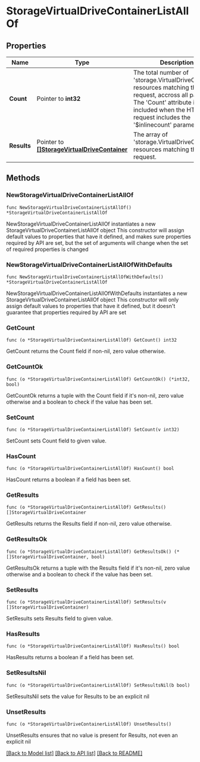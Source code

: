 # StorageVirtualDriveContainerListAllOf

## Properties

Name | Type | Description | Notes
------------ | ------------- | ------------- | -------------
**Count** | Pointer to **int32** | The total number of &#39;storage.VirtualDriveContainer&#39; resources matching the request, accross all pages. The &#39;Count&#39; attribute is included when the HTTP GET request includes the &#39;$inlinecount&#39; parameter. | [optional] 
**Results** | Pointer to [**[]StorageVirtualDriveContainer**](StorageVirtualDriveContainer.md) | The array of &#39;storage.VirtualDriveContainer&#39; resources matching the request. | [optional] 

## Methods

### NewStorageVirtualDriveContainerListAllOf

`func NewStorageVirtualDriveContainerListAllOf() *StorageVirtualDriveContainerListAllOf`

NewStorageVirtualDriveContainerListAllOf instantiates a new StorageVirtualDriveContainerListAllOf object
This constructor will assign default values to properties that have it defined,
and makes sure properties required by API are set, but the set of arguments
will change when the set of required properties is changed

### NewStorageVirtualDriveContainerListAllOfWithDefaults

`func NewStorageVirtualDriveContainerListAllOfWithDefaults() *StorageVirtualDriveContainerListAllOf`

NewStorageVirtualDriveContainerListAllOfWithDefaults instantiates a new StorageVirtualDriveContainerListAllOf object
This constructor will only assign default values to properties that have it defined,
but it doesn't guarantee that properties required by API are set

### GetCount

`func (o *StorageVirtualDriveContainerListAllOf) GetCount() int32`

GetCount returns the Count field if non-nil, zero value otherwise.

### GetCountOk

`func (o *StorageVirtualDriveContainerListAllOf) GetCountOk() (*int32, bool)`

GetCountOk returns a tuple with the Count field if it's non-nil, zero value otherwise
and a boolean to check if the value has been set.

### SetCount

`func (o *StorageVirtualDriveContainerListAllOf) SetCount(v int32)`

SetCount sets Count field to given value.

### HasCount

`func (o *StorageVirtualDriveContainerListAllOf) HasCount() bool`

HasCount returns a boolean if a field has been set.

### GetResults

`func (o *StorageVirtualDriveContainerListAllOf) GetResults() []StorageVirtualDriveContainer`

GetResults returns the Results field if non-nil, zero value otherwise.

### GetResultsOk

`func (o *StorageVirtualDriveContainerListAllOf) GetResultsOk() (*[]StorageVirtualDriveContainer, bool)`

GetResultsOk returns a tuple with the Results field if it's non-nil, zero value otherwise
and a boolean to check if the value has been set.

### SetResults

`func (o *StorageVirtualDriveContainerListAllOf) SetResults(v []StorageVirtualDriveContainer)`

SetResults sets Results field to given value.

### HasResults

`func (o *StorageVirtualDriveContainerListAllOf) HasResults() bool`

HasResults returns a boolean if a field has been set.

### SetResultsNil

`func (o *StorageVirtualDriveContainerListAllOf) SetResultsNil(b bool)`

 SetResultsNil sets the value for Results to be an explicit nil

### UnsetResults
`func (o *StorageVirtualDriveContainerListAllOf) UnsetResults()`

UnsetResults ensures that no value is present for Results, not even an explicit nil

[[Back to Model list]](../README.md#documentation-for-models) [[Back to API list]](../README.md#documentation-for-api-endpoints) [[Back to README]](../README.md)


